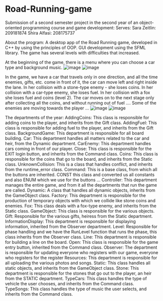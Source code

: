 # Road-Running-game
Submission of a second semester project in the second year of an object-oriented programming course and game development:
Serves:
Sara Zeitlin: 209181874
Shira Alfasi: 208175737


About the program:
A desktop app of the Road Running game,  developed in C++ by using the principles of OOP. GUI development using the SFML library. The game has several levels with difficulties that increased.

At the beginning of the game, there is a menu where you can choose a car type and background music.
![image](https://user-images.githubusercontent.com/88738433/182311310-f1eeaf63-6e1d-4e63-bdba-8011211184bb.png)
![image](https://user-images.githubusercontent.com/88738433/182311448-0c4b07f8-5e48-440c-ab1d-2bbb997f1d14.png)

In the game, we have a car that travels only in one direction, and all the time enemies, gifts, etc. come in front of it, the car can move left and right inside the lane.
In her collision with a stone-type enemy - she loses coins.
In her collision with a car-type enemy, she loses fuel.
In her collision with a fox she loses fuel and coins (level 2).
The car moves on to the next stage only after collecting all the coins, and without running out of fuel ....
Some of the enemies are moving towards the player ...
![image](https://user-images.githubusercontent.com/88738433/182312053-75d33733-3771-4576-b69e-7554faf557a3.png)
![image](https://user-images.githubusercontent.com/88738433/182312181-f9740552-d284-413c-b1ef-118d43ab705f.png)


The departments of the year:
AddingCoins: This class is responsible for adding coins to the player, and inherits from the Gift class.
AddingFuel: This class is responsible for adding fuel to the player, and inherits from the Gift class.
BackgroundGame: This department is responsible for all board building.
Car: This department handles all matters related to the car and heir, from the Dynamic department.
CarEnemy: This department handles cars coming in front of our player.
Close: This class is responsible for the EXIT login button, and inherits from the Command class.
Coins: This class is responsible for the coins that go to the board, and inherits from the Static class.
UnknownCollision: This is a class that handles conflict, and inherits from the runtime_error class.
Command: This is a base class, from which all the buttons are inherited.
CONST this class and converted us all constants and also ENUM which we use for the buttons ...
Controller: This department manages the entire game, and from it all the departments that run the game are called.
Dynamic: A class that handles all dynamic objects, inherits from the GameObject class.
Factory: This department is responsible for the production of temporary objects with which we collide like stone coins and enemies.
Fox: This class deals with a fox-type enemy, and inherits from the Static class.
GameObject: This class is responsible for the various objects.
Gift: Responsible for the various gifts, heiress from the Static department.
InformationDisplay: This department is responsible for displaying information, inherited from the Observer department.
Level: Responsible for phase handling and we have the RunLevel function that runs the phase, this class inherits from the Observer class.
Line: This department is responsible for building a line on the board.
Open: This class is responsible for the game entry button, inherited from the Command class.
Observer: The department is responsible for updating everyone who registers with our game, everyone who registers for the register
Resources: This department is responsible for all uploading the various photos and songs.
Static: This class handles all static objects, and inherits from the GameObject class.
Stone: This department is responsible for the stones that go out to the player, an heir from the STATIC department.
TypeCars: This class handles the type of vehicle the user chooses, and inherits from the Command class.
TypeSongs: This class handles the type of music the user selects, and inherits from the Command class.
